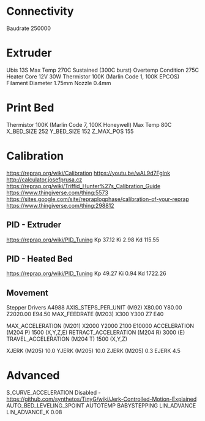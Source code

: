 # Connectivity
Baudrate 250000

# Extruder
Ubis 13S
Max Temp 270C Sustained (300C burst)
Overtemp Condition 275C
Heater Core 12V 30W
Thermistor 100K (Marlin Code 1, 100K EPCOS)
Filament Diameter 1.75mm
Nozzle 0.4mm

# Print Bed
Thermistor 100K (Marlin Code 7, 100K Honeywell)
Max Temp 80C
X_BED_SIZE 252
Y_BED_SIZE 152
Z_MAX_POS 155

# Calibration
https://reprap.org/wiki/Calibration
https://youtu.be/wAL9d7FgInk
http://calculator.josefprusa.cz
https://reprap.org/wiki/Triffid_Hunter%27s_Calibration_Guide
https://www.thingiverse.com/thing:5573
https://sites.google.com/site/repraplogphase/calibration-of-your-reprap
https://www.thingiverse.com/thing:298812

## PID - Extruder
https://reprap.org/wiki/PID_Tuning
Kp 37.12
Ki 2.98
Kd 115.55

## PID - Heated Bed
https://reprap.org/wiki/PID_Tuning
Kp 49.27
Ki 0.94
Kd 1722.26

## Movement
Stepper Drivers A4988
AXIS_STEPS_PER_UNIT (M92)       X80.00 Y80.00 Z2020.00 E94.50
MAX_FEEDRATE (M203)             X300 Y300 Z7 E40

MAX_ACCELERATION (M201)         X2000 Y2000 Z100 E10000
ACCELERATION (M204 P)           1500 (X,Y,Z,E)
RETRACT_ACCELERATION (M204 R)   3000 (E)
TRAVEL_ACCELERATION (M204 T)    1500 (X,Y,Z)

XJERK (M205) 10.0
YJERK (M205) 10.0
ZJERK (M205)  0.3
EJERK         4.5

# Advanced
S_CURVE_ACCELERATION Disabled - https://github.com/synthetos/TinyG/wiki/Jerk-Controlled-Motion-Explained
AUTO_BED_LEVELING_3POINT
AUTOTEMP
BABYSTEPPING
LIN_ADVANCE
LIN_ADVANCE_K 0.08


